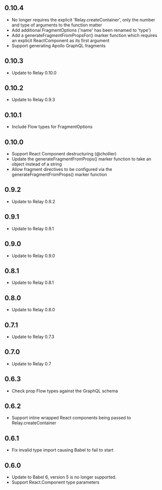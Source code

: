 ## 0.10.4

* No longer requires the explicit 'Relay.createContainer', only the number and type of arguments to the function matter
* Add additional FragmentOptions ('name' has been renamed to 'type')
* Add a generateFragmentFromPropsFor() marker function which requires an explicit ReactComponent as its first argument
* Support generating Apollo GraphQL fragments

## 0.10.3

* Update to Relay 0.10.0

## 0.10.2

* Update to Relay 0.9.3

## 0.10.1

* Include Flow types for FragmentOptions

## 0.10.0

* Support React Component destructuring (@chollier)
* Update the generateFragmentFromProps() marker function to take an object instead of a string
* Allow fragment directives to be configured via the generateFragmentFromProps() marker function

## 0.9.2

* Update to Relay 0.9.2

## 0.9.1

* Update to Relay 0.9.1

## 0.9.0

* Update to Relay 0.9.0

## 0.8.1

* Update to Relay 0.8.1

## 0.8.0

* Update to Relay 0.8.0

## 0.7.1

* Update to Relay 0.7.3

## 0.7.0

* Update to Relay 0.7

## 0.6.3

* Check prop Flow types against the GraphQL schema

## 0.6.2

* Support inline wrapped React components being passed to Relay.createContainer

## 0.6.1

* Fix invalid type import causing Babel to fail to start

## 0.6.0

* Update to Babel 6, version 5 is no longer supported.
* Support React.Component type parameters
